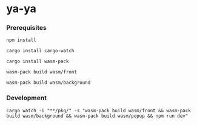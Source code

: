 # ya-ya

### Prerequisites

```
npm install
```

```
cargo install cargo-watch
```

```
cargo install wasm-pack
```

```
wasm-pack build wasm/front
```

```
wasm-pack build wasm/background
```

### Development

```
cargo watch -i "**/pkg/" -s "wasm-pack build wasm/front && wasm-pack build wasm/background && wasm-pack build wasm/popup && npm run dev"
```
